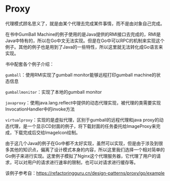 # Proxy

代理模式顾名思义了，就是由某个代理去完成某件事情，而不是由对象自己完成。

在书中GumBall Machine的例子使用的是Java提供的RMI接口去完成的，RMI是Java中特有的，所以在Go中文无法实现。但是在Go中可以RPC的机制来实现这个例子。其他的例子也是用到了Java的一些特性，所以这里就无法转化成Go语言来实现。

书中配套各个例子介绍：

`gumball`：使用RMI实现了gumball monitor能够远程打印gumball machine的状态信息

`gumballmonitor`：实现了本地的gumball monitor

`javaproxy`：使用java.lang.reflect中提供的动态代理实现，被代理的类需要实现InvocationHandler中的invoke方法

`virtualproxy`：实现的是虚拟代理，区别于gumball的远程代理和java proxy的动态代理，是一个显示CD封面的例子，将下载封面的任务委托给ImageProxy来完成，下载完成后交给ImageIcon绘制。

由于这几个Java的例子在Go中都不太好实现，虽然可以实现，但是由于涉及到很多其他的知识点，偏离了设计模式本身的内容，所以这里我们选择一个相对简单的Go例子来进行实现。这里例子模拟了Nginx这个代理服务器，它代理了用户的请求，可以对用户的请求进行速率的限制，也可以对请求进行缓存等。


该例子参考自：https://refactoringguru.cn/design-patterns/proxy/go/example





